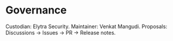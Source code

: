 # Governance

Custodian: Elytra Security. Maintainer: Venkat Mangudi. Proposals: Discussions → Issues → PR → Release notes.
